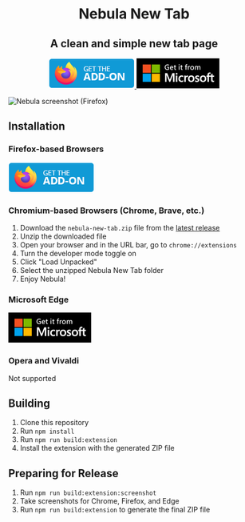 
<h1 align="center">
    Nebula New Tab
</h1>
<h2 align="center">
    A clean and simple new tab page
</h2>

<p> </p>

<p align="center">
<a href="https://addons.mozilla.org/firefox/addon/nebula-new-tab/" target="_blank">
    <img src="docs/get-addon-firefox.png" title="Get Nebula New Tab on Firefox!" />
</a>
<a href="https://microsoftedge.microsoft.com/addons/detail/iagkoeigpdjjchjinnjjjgkanpcmknhj" target="_blank">
    <img src="docs/get-addon-edge.png" title="Get Nebula New Tab on Microsoft Edge!" />
</a>
</p>

![Nebula screenshot (Firefox)](docs/nebula-new-tab-screenshot-firefox.png)

## Installation
### Firefox-based Browsers
[![Get Nebula New Tab on Firefox](docs/get-addon-firefox.png)](https://addons.mozilla.org/en-US/firefox/addon/nebula-new-tab/)

### Chromium-based Browsers (Chrome, Brave, etc.)
1. Download the `nebula-new-tab.zip` file from the [latest release](https://github.com/hkamran80/nebula-new-tab/releases/latest/download/nebula-new-tab.zip)
2. Unzip the downloaded file
3. Open your browser and in the URL bar, go to `chrome://extensions`
4. Turn the developer mode toggle on
5. Click "Load Unpacked"
6. Select the unzipped Nebula New Tab folder
7. Enjoy Nebula!

### Microsoft Edge
[![Get Nebula New Tab on Microsoft Edge](docs/get-addon-edge.png)](https://microsoftedge.microsoft.com/addons/detail/iagkoeigpdjjchjinnjjjgkanpcmknhj)

### Opera and Vivaldi
Not supported

## Building
1. Clone this repository
2. Run `npm install`
3. Run `npm run build:extension`
4. Install the extension with the generated ZIP file

## Preparing for Release
1. Run `npm run build:extension:screenshot`
2. Take screenshots for Chrome, Firefox, and Edge
3. Run `npm run build:extension` to generate the final ZIP file

